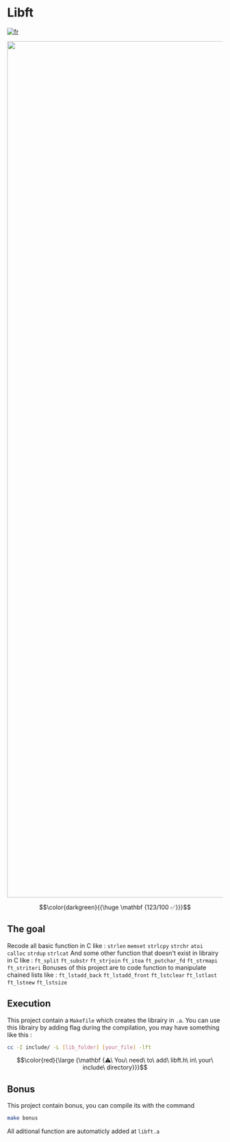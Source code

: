 # Libft

[![fr](https://img.shields.io/badge/Langue-fr-blue)](README.fr.md)


<p align="center"><img src="https://i.imgur.com/UQ00ah6.jpg" alt="drawing" width="2000"/></p>

$$\color{darkgreen}{{\huge \mathbf {123/100 ✅}}}$$
## The goal

Recode all basic function in C like : 
`strlen` `memset` `strlcpy` `strchr` `atoi` `calloc` `strdup` `strlcat`
And some other function that doesn't exist in librairy in C like : 
`ft_split` `ft_substr` `ft_strjoin` `ft_itoa` `ft_putchar_fd` `ft_strmapi` `ft_striteri`
Bonuses of this project are to code function to manipulate chained lists like : 
`ft_lstadd_back` `ft_lstadd_front` `ft_lstclear` `ft_lstlast` `ft_lstnew` `ft_lstsize`

## Execution

This project contain a `Makefile` which creates the librairy in `.a`. 
You can use this librairy by adding flag during the compilation, you may have something like this :
````sh
cc -I include/ -L [lib_folder] [your_file] -lft
````
$$\color{red}{\large {\mathbf {⚠\ You\ need\ to\ add\ libft.h\ in\ your\ include\ directory}}}$$

## Bonus

This project contain bonus, you can compile its with the command
````sh
make bonus
````
All aditional function are automaticly added at `libft.a`